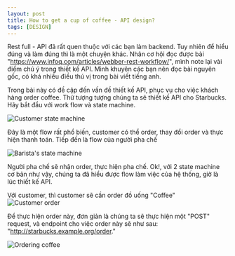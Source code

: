 ```yaml
---
layout: post
title: How to get a cup of coffee - API design?
tags: [DESIGN]
---
```


Rest full - API đã rất quen thuộc với các bạn làm backend. Tuy nhiên để hiểu đúng và làm đúng thì là một chuyện khác. Nhân cơ hội đọc được bài 
"https://www.infoq.com/articles/webber-rest-workflow/", mình note lại vài điểm chú ý trong thiết kế API. Mình khuyên các bạn nên đọc bài nguyên gốc, có khá nhiều điều thú 
vị trong bài viết tiếng anh.

Trong bài này có đề cập đến vấn đề thiết kế API, phục vụ cho việc khách hàng order coffee. Thử tượng tượng chúng ta sẽ thiết kế API cho Starbucks. Hãy bắt đầu với work flow và
state machine.

![Customer state machine](https://res.infoq.com/articles/webber-rest-workflow/en/resources/image1.jpg)

Đây là một flow rất phổ biến, customer có thể order, thay đổi order và thực hiện thanh toán. Tiếp đến là flow của người pha chế 


![Barista's state machine](https://res.infoq.com/articles/webber-rest-workflow/en/resources/image2.jpg)

Người pha chế sẽ nhận order, thực hiện pha chế. Ok!, với 2 state machine cơ bản như vậy, chúng ta đã hiểu được flow làm việc của hệ thống, giờ là lúc thiết kế API. 

Với customer, thì customer sẽ cần order đồ uống "Coffee" 
![Customer order](https://res.infoq.com/articles/webber-rest-workflow/en/resources/image3.jpg)

Để thực hiện order này, đơn giản là chúng ta sẽ thực hiện một "POST" request, và endpoint cho việc order này sẽ như sau: 
"http://starbucks.example.org/order."

![Ordering coffee](https://res.infoq.com/articles/webber-rest-workflow/en/resources/image4.jpg)
